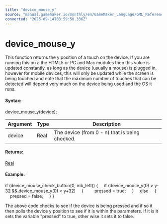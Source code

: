 ```yaml
---
title: "device_mouse_y"
source: "manual.gamemaker.io/monthly/en/GameMaker_Language/GML_Reference/Game_Input/Device_Input/device_mouse_y.htm"
converted: "2025-09-14T03:59:58.336Z"
---
```


# device\_mouse\_y

This function returns the y position of a touch on the device. If you are running this on a the HTML5 or PC and Mac modules then this value is updated constantly, as long as the device (usually a mouse) is plugged in, however for mobile devices, this will only be updated while the screen is being touched and note that the maximum number of touches that can be detected will depend very much on the device being used and the OS it runs.

#### Syntax:

device\_mouse\_y(device);

| Argument | Type | Description |
| --- | --- | --- |
| device | Real | The device (from 0 - n) that is being checked. |

#### Returns:

[Real](../../../../../../../GameMaker_Language/GML_Overview/Data_Types.md)

#### Example:

if (device\_mouse\_check\_button(0, mb\_left))
{
    if (device\_mouse\_y(0) > y-32 && device\_mouse\_y(0) < y+32)
    {
        pressed = true;
    }
    else
    {
        pressed = false;
    }
}

The above code checks to see if the device is being pressed and if so it then polls the device y position to see if it is within the parameters. If it is it sets the variable "pressed" to true, other wise it sets it to false.